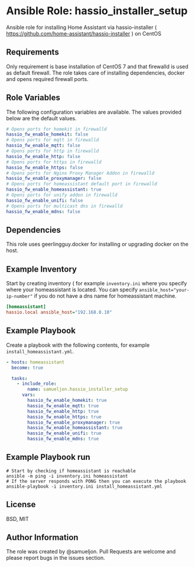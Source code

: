 Ansible Role: hassio_installer_setup
=========

Ansible role for installing Home Assistant via hassio-installer ( https://github.com/home-assistant/hassio-installer ) on CentOS

Requirements
------------

Only requirement is base installation of CentOS 7 and that firewalld is used as default firewall. The role takes care of installing dependencies, docker and opens required firewall ports.

Role Variables
--------------

The following configuration variables are available. The values provided below are the default values.
```yaml
# Opens ports for homekit in firewalld
hassio_fw_enable_homekit: false
# Opens ports for mqtt in firewalld
hassio_fw_enable_mqtt: false
# Opens ports for http in firewalld
hassio_fw_enable_http: false
# Opens ports for https in firewalld
hassio_fw_enable_https: false
# Opens ports for Nginx Proxy Manager Addon in firewalld
hassio_fw_enable_proxymanager: false
# Opens ports for homeassistant default port in firewalld
hassio_fw_enable_homeassistant: true
# Opens ports for unify addon in firewalld
hassio_fw_enable_unifi: false
# Opens ports for multicast dns in firewalld
hassio_fw_enable_mdns: false
```

Dependencies
------------

This role uses geerlingguy.docker for installing or upgrading docker on the host.

Example Inventory
----------------

Start by creating inventory ( for example `inventory.ini` where you specify where your homeassistant is located. You can specify `ansible_host="your-ip-number"` if you do not have a dns name for homeassistant machine.

```ini
[homeassistant]
hassio.local ansible_host="192.168.0.10"
```

Example Playbook
----------------

Create a playbook with the following contents, for example `install_homeassistant.yml`.

```yaml
- hosts: homeassistant
  become: true

  tasks:
    - include_role:
        name: samueljon.hassio_installer_setup
      vars:
        hassio_fw_enable_homekit: true
        hassio_fw_enable_mqtt: true
        hassio_fw_enable_http: true
        hassio_fw_enable_https: true
        hassio_fw_enable_proxymanager: true
        hassio_fw_enable_homeassistant: true
        hassio_fw_enable_unifi: true
        hassio_fw_enable_mdns: true
```
Example Playbook run
--------------------

```shell
# Start by checking if homeassistant is reachable
ansible -m ping -i inventory.ini homeassistant
# If the server responds with PONG then you can execute the playbook
ansible-playbook -i inventory.ini install_homeassistant.yml
```

License
-------

BSD, MIT

Author Information
------------------

The role was created by @samueljon. Pull Requests are welcome and please report bugs in the issues section.
